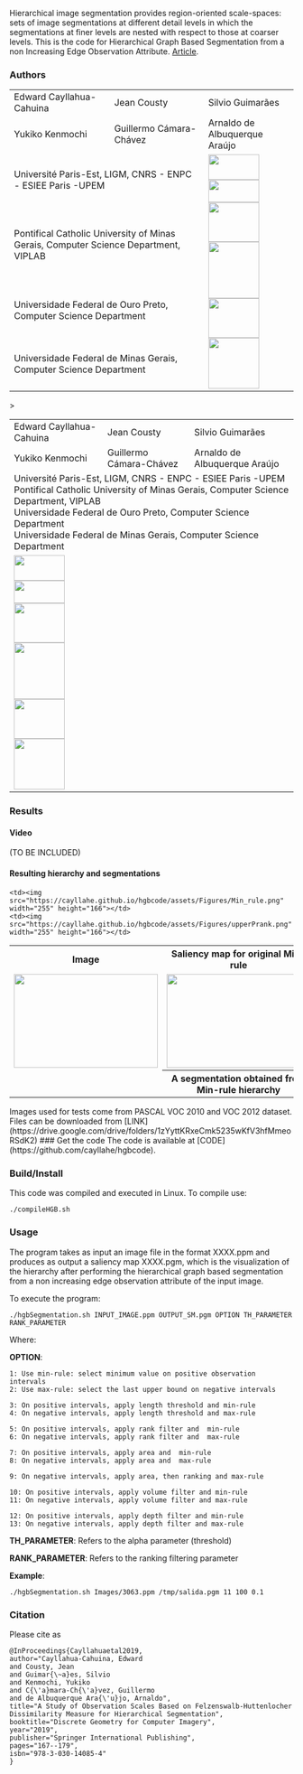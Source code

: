 Hierarchical image segmentation provides region-oriented scale-spaces:
sets of image segmentations at different detail levels in which the
segmentations at finer levels are nested with respect to those at
coarser levels. This is the code for Hierarchical Graph Based Segmentation from a non Increasing Edge Observation Attribute. [Article](https://link.springer.com/chapter/10.1007/978-3-030-14085-4_14). 

### Authors


<table class="beta">
  <tr >
    <td>Edward Cayllahua-Cahuina</td>
    <td>Jean Cousty</td>
    <td>Silvio Guimarães</td>
  </tr>
  <tr>
    <td>Yukiko Kenmochi</td>
    <td>Guillermo Cámara-Chávez</td>
    <td>Arnaldo de Albuquerque Araújo</td>
  </tr>
    <tr>
    <td colspan="2"> Université Paris-Est, LIGM, CNRS - ENPC - ESIEE Paris -UPEM </td>
    <td rowspan="4">    
    <img src="https://cayllahe.github.io/hgbcode/assets/logos/esiee.png" width="90" height="45">
    <img src="https://cayllahe.github.io/hgbcode/assets/logos/ufmg.png" width="90" height="40"><br>
    <img src="https://cayllahe.github.io/hgbcode/assets/logos/ligm.png" width="90" height="70">
    <img src="https://cayllahe.github.io/hgbcode/assets/logos/npdi.png" width="90" height="100"><br>
    <img src="https://cayllahe.github.io/hgbcode/assets/logos/puc.png" width="90" height="70">
    <img src="https://cayllahe.github.io/hgbcode/assets/logos/ufop.png" width="90" height="90">
    </td>
    </tr>
    <tr>    
    <td colspan="2"> Pontifical Catholic University of Minas Gerais, Computer Science Department, VIPLAB</td>
    </tr>
    <tr>
    <td colspan="2"> Universidade Federal de Ouro Preto, Computer Science Department</td>
    </tr>
    <tr>
    <td colspan="2"> Universidade Federal de Minas Gerais, Computer Science Department</td>
    </tr>
</table>

<table class="beta">
  <tr >
    <td>Edward Cayllahua-Cahuina</td>
    <td>Jean Cousty</td>
    <td>Silvio Guimarães</td>    
  </tr>
  <tr>
    <td>Yukiko Kenmochi</td>
    <td>Guillermo Cámara-Chávez</td>
    <td>Arnaldo de Albuquerque Araújo</td>    
  </tr>
    <tr>
    <td colspan="3"> 
        Université Paris-Est, LIGM, CNRS - ENPC - ESIEE Paris -UPEM <br>
        Pontifical Catholic University of Minas Gerais, Computer Science Department, VIPLAB <br>
        Universidade Federal de Ouro Preto, Computer Science Department<br>
        Universidade Federal de Minas Gerais, Computer Science Department
    </td>    
    </tr>
    <tr> 
    <td>    
    <img src="https://cayllahe.github.io/hgbcode/assets/logos/esiee.png" width="90" height="45">
    <img src="https://cayllahe.github.io/hgbcode/assets/logos/ufmg.png" width="90" height="40"><br>
    <img src="https://cayllahe.github.io/hgbcode/assets/logos/ligm.png" width="90" height="70">
    <img src="https://cayllahe.github.io/hgbcode/assets/logos/npdi.png" width="90" height="100"><br>
    <img src="https://cayllahe.github.io/hgbcode/assets/logos/puc.png" width="90" height="70">
    <img src="https://cayllahe.github.io/hgbcode/assets/logos/ufop.png" width="90" height="90">
    </td>>   
    </tr>
</table>



### Results
#### Video
(TO BE INCLUDED)
#### Resulting hierarchy and segmentations
<table style="width:100%">
  <tr>
    <th>Image</th>
    <th>Saliency map for original Min-rule</th>
    <th>Saliency map for proposed Upper P-rank</th>
  </tr>
  <tr>
    <td><img src="https://cayllahe.github.io/hgbcode/assets/Figures/2010_000666.png" width="255" height="166"></td>
    <td><img src="https://cayllahe.github.io/hgbcode/assets/Figures/MinSM.png" width="255" height="166"></td>
    <td><img src="https://cayllahe.github.io/hgbcode/assets/Figures/UpperPrankSM.png" width="255" height="166"></td>
  </tr>
  <tr>
    <td rowspan="2"></td>
    <th>A segmentation obtained from Min-rule hierarchy</th>
    <th>A segmentation obtained from Upper P-rank hierarchy</th>
  </tr>
  <tr>
    
    <td><img src="https://cayllahe.github.io/hgbcode/assets/Figures/Min_rule.png" width="255" height="166"></td>
    <td><img src="https://cayllahe.github.io/hgbcode/assets/Figures/upperPrank.png" width="255" height="166"></td>
  </tr>
</table>
Images used for tests come from PASCAL VOC 2010 and VOC 2012 dataset. Files can be downloaded from [LINK](https://drive.google.com/drive/folders/1zYyttKRxeCmk5235wKfV3hfMmeoRSdK2)
### Get the code
The code is available at [CODE](https://github.com/cayllahe/hgbcode).

### Build/Install
This code was compiled and executed in Linux. To compile use:
``` 
./compileHGB.sh
```
### Usage 
The program takes as input an image file in the format XXXX.ppm and produces as output a saliency map XXXX.pgm, which is the visualization of the hierarchy after performing the hierarchical graph based segmentation from a non increasing edge observation attribute of the input image. 

To execute the program: 

```
./hgbSegmentation.sh INPUT_IMAGE.ppm OUTPUT_SM.pgm OPTION TH_PARAMETER RANK_PARAMETER
```
Where:  

**OPTION**:

```
1: Use min-rule: select minimum value on positive observation intervals
2: Use max-rule: select the last upper bound on negative intervals

3: On positive intervals, apply length threshold and min-rule
4: On negative intervals, apply length threshold and max-rule

5: On positive intervals, apply rank filter and  min-rule
6: On negative intervals, apply rank filter and  max-rule

7: On positive intervals, apply area and  min-rule
8: On negative intervals, apply area and  max-rule

9: On negative intervals, apply area, then ranking and max-rule

10: On positive intervals, apply volume filter and min-rule
11: On negative intervals, apply volume filter and max-rule

12: On positive intervals, apply depth filter and min-rule
13: On negative intervals, apply depth filter and max-rule
```

**TH_PARAMETER**: Refers to the  alpha parameter (threshold) 

**RANK_PARAMETER**: Refers to the ranking filtering parameter

**Example**: 
```
./hgbSegmentation.sh Images/3063.ppm /tmp/salida.pgm 11 100 0.1 
```

### Citation 
Please cite as

```
@InProceedings{Cayllahuaetal2019,
author="Cayllahua-Cahuina, Edward
and Cousty, Jean
and Guimar{\~a}es, Silvio
and Kenmochi, Yukiko
and C{\'a}mara-Ch{\'a}vez, Guillermo
and de Albuquerque Ara{\'u}jo, Arnaldo",
title="A Study of Observation Scales Based on Felzenswalb-Huttenlocher Dissimilarity Measure for Hierarchical Segmentation",
booktitle="Discrete Geometry for Computer Imagery",
year="2019",
publisher="Springer International Publishing",
pages="167--179",
isbn="978-3-030-14085-4"
}
```


